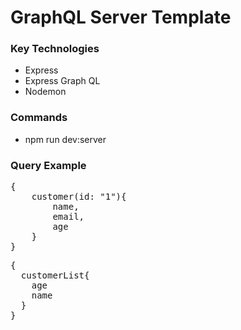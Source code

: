# GraphQL Server Template

### Key Technologies

- Express
- Express Graph QL
- Nodemon

### Commands

- npm run dev:server

### Query Example

<pre>
{
    customer(id: "1"){
        name,
        email,
        age
    }
}
</pre>
<pre>
{
  customerList{
    age
    name
  }
}
</pre>
